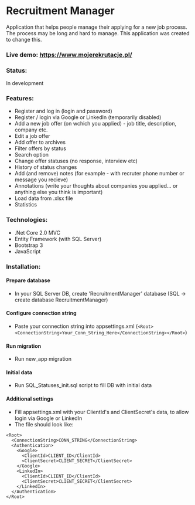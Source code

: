 # Recruitment Manager
Application that helps people manage their applying for a new job process.
The process may be long and hard to manage. This application was created to change this. 

### Live demo: https://www.mojerekrutacje.pl/

### Status:
In development

### Features:
- Register and log in (login and password)
- Register / login via Google or LinkedIn (temporarily disabled)
- Add a new job offer (on wchich you applied) - job title, description, company etc.
- Edit a job offer
- Add offer to archives
- Filter offers by status
- Search option
- Change offer statuses (no response, interview etc)
- History of status changes
- Add (and remove) notes (for example - with recruter phone number or message you recieve)
- Annotations (write your thoughts about companies you applied... or anything else you think is important)
- Load data from .xlsx file 
- Statistics

### Technologies:
- .Net Core 2.0 MVC
- Entity Framework (with SQL Server)
- Bootstrap 3
- JavaScript

### Installation:
#### Prepare database
- In your SQL Server DB, create 'RecruitmentManager' database (SQL -> create database RecruitmentManager)

#### Configure connection string
- Paste your connection string into appsettings.xml (`<Root><ConnectionString>Your_Conn_String_Here</ConnectionString></Root>`)

#### Run migration
- Run new_app migration

#### Initial data
- Run SQL_Statuses_init.sql script to fill DB with initial data

#### Additional settings
- Fill appsettings.xml with your ClientId's and ClientSecret's data, to allow login via Google or LinkedIn
- The file should look like:
```
<Root>
  <ConnectionString>CONN_STRING</ConnectionString>
  <Authentication>
    <Google>
      <ClientId>CLIENT_ID</ClientId>
      <ClientSecret>CLIENT_SECRET</ClientSecret>
    </Google>
    <LinkedIn>
      <ClientId>CLIENT_ID</ClientId>
      <ClientSecret>CLIENT_SECRET</ClientSecret>
    </LinkedIn>
  </Authentication>
</Root>
```
